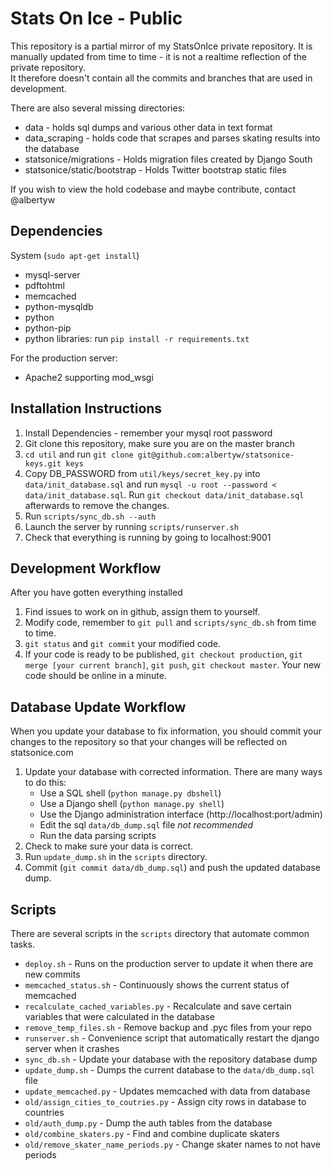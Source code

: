 Stats On Ice - Public
==========

This repository is a partial mirror of my StatsOnIce private repository.  It is manually 
updated from time to time - it is not a realtime reflection of the private repository.  
It therefore doesn't contain all the commits and branches that are used in development.  

There are also several missing directories:
- data - holds sql dumps and various other data in text format
- data\_scraping - holds code that scrapes and parses skating results into the database
- statsonice/migrations - Holds migration files created by Django South
- statsonice/static/bootstrap - Holds Twitter bootstrap static files

If you wish to view the hold codebase and maybe contribute, contact @albertyw

Dependencies
------------
System (`sudo apt-get install`)
- mysql-server
- pdftohtml
- memcached
- python-mysqldb
- python
- python-pip
- python libraries: run `pip install -r requirements.txt`

For the production server:
- Apache2 supporting mod\_wsgi

Installation Instructions
-------------------------

1.  Install Dependencies - remember your mysql root password
2.  Git clone this repository, make sure you are on the master branch
3.  `cd util` and run `git clone git@github.com:albertyw/statsonice-keys.git keys`
4.  Copy DB\_PASSWORD from `util/keys/secret_key.py` into `data/init_database.sql`
    and run `mysql -u root --password < data/init_database.sql`.  Run
    `git checkout data/init_database.sql` afterwards to remove the changes.
5.  Run `scripts/sync_db.sh --auth`
6.  Launch the server by running `scripts/runserver.sh`
7.  Check that everything is running by going to localhost:9001

Development Workflow
--------------------
After you have gotten everything installed

1.  Find issues to work on in github, assign them to yourself.
2.  Modify code, remember to `git pull` and `scripts/sync_db.sh` from time to time.
3.  `git status` and `git commit` your modified code.
4.  If your code is ready to be published, `git checkout production`,
`git merge [your current branch]`, `git push`, `git checkout master`.  Your new
code should be online in a minute.

Database Update Workflow
------------------------
When you update your database to fix information, you should commit your changes
to the repository so that your changes will be reflected on statsonice.com

1.  Update your database with corrected information.  There are many ways to
do this:
    - Use a SQL shell (`python manage.py dbshell`)
    - Use a Django shell (`python manage.py shell`)
    - Use the Django administration interface (http://localhost:port/admin)
    - Edit the sql `data/db_dump.sql` file *not recommended*
    - Run the data parsing scripts
2.  Check to make sure your data is correct.
3.  Run `update_dump.sh` in the `scripts` directory.
4.  Commit (`git commit data/db_dump.sql`) and push the updated database dump.

Scripts
-------
There are several scripts in the `scripts` directory that automate common tasks.
- `deploy.sh` - Runs on the production server to update it when there are new commits
- `memcached_status.sh` - Continuously shows the current status of memcached
- `recalculate_cached_variables.py` - Recalculate and save certain variables that
were calculated in the database
- `remove_temp_files.sh` - Remove backup and .pyc files from your repo
- `runserver.sh` - Convenience script that automatically restart the django server when
it crashes
- `sync_db.sh` - Update your database with the repository database dump
- `update_dump.sh` - Dumps the current database to the `data/db_dump.sql` file
- `update_memcached.py` - Updates memcached with data from database
- `old/assign_cities_to_coutries.py` - Assign city rows in database to countries
- `old/auth_dump.py` - Dump the auth tables from the database
- `old/combine_skaters.py` - Find and combine duplicate skaters
- `old/remove_skater_name_periods.py` - Change skater names to not have periods


